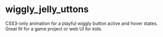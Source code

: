# wiggly_jelly_uttons
CSS3-only animation for a playful wiggly button active and hover states. Great fit for a game project or web UI for kids.

